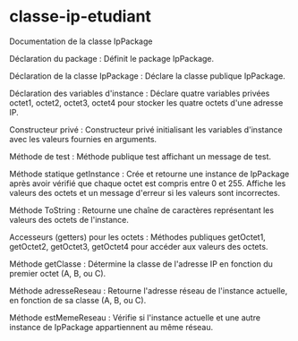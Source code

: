 # classe-ip-etudiant

Documentation de la classe IpPackage

Déclaration du package :
Définit le package IpPackage.

Déclaration de la classe IpPackage :
Déclare la classe publique IpPackage.

Déclaration des variables d'instance :
Déclare quatre variables privées octet1, octet2, octet3, octet4 pour stocker les quatre octets d'une adresse IP.

Constructeur privé :
Constructeur privé initialisant les variables d'instance avec les valeurs fournies en arguments.

Méthode de test :
Méthode publique test affichant un message de test.

Méthode statique getInstance :
Crée et retourne une instance de IpPackage après avoir vérifié que chaque octet est compris entre 0 et 255. Affiche les valeurs des octets et un message d'erreur si les valeurs sont incorrectes.

Méthode ToString :
Retourne une chaîne de caractères représentant les valeurs des octets de l'instance.

Accesseurs (getters) pour les octets :
Méthodes publiques getOctet1, getOctet2, getOctet3, getOctet4 pour accéder aux valeurs des octets.

Méthode getClasse :
Détermine la classe de l'adresse IP en fonction du premier octet (A, B, ou C).

Méthode adresseReseau :
Retourne l'adresse réseau de l'instance actuelle, en fonction de sa classe (A, B, ou C).

Méthode estMemeReseau :
Vérifie si l'instance actuelle et une autre instance de IpPackage appartiennent au même réseau.
